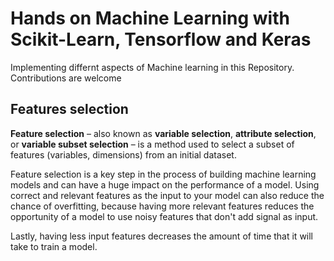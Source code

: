 # Hands on Machine Learning with Scikit-Learn, Tensorflow and Keras

Implementing differnt aspects of Machine learning in this Repository. Contributions are welcome

## Features selection

**Feature selection** – also known as **variable selection**, **attribute selection**, or
**variable subset selection** – is a method used to select a subset of features (variables,
dimensions) from an initial dataset. 

Feature selection is a key step in the process of building machine learning models and 
can have a huge impact on the performance of a model. Using correct and relevant features as 
the input to your model can also reduce the chance of overfitting, because having more relevant 
features reduces the opportunity of a model to use noisy features that don't add signal as input. 

Lastly, having less input features decreases the amount of time that it will take to train a
model.
